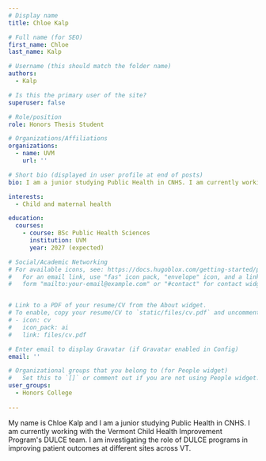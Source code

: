 ```yaml
---
# Display name
title: Chloe Kalp

# Full name (for SEO)
first_name: Chloe
last_name: Kalp

# Username (this should match the folder name)
authors:
  - Kalp

# Is this the primary user of the site?
superuser: false

# Role/position
role: Honors Thesis Student

# Organizations/Affiliations
organizations:
  - name: UVM
    url: ''

# Short bio (displayed in user profile at end of posts)
bio: I am a junior studying Public Health in CNHS. I am currently working with the Vermont Child Health Improvement Program's DULCE team. I am investigating the role of DULCE programs in improving patient outcomes at different sites across VT.

interests:
  - Child and maternal health

education:
  courses:
    - course: BSc Public Health Sciences
      institution: UVM
      year: 2027 (expected)

# Social/Academic Networking
# For available icons, see: https://docs.hugoblox.com/getting-started/page-builder/#icons
#   For an email link, use "fas" icon pack, "envelope" icon, and a link in the
#   form "mailto:your-email@example.com" or "#contact" for contact widget.


# Link to a PDF of your resume/CV from the About widget.
# To enable, copy your resume/CV to `static/files/cv.pdf` and uncomment the lines below.
# - icon: cv
#   icon_pack: ai
#   link: files/cv.pdf

# Enter email to display Gravatar (if Gravatar enabled in Config)
email: ''

# Organizational groups that you belong to (for People widget)
#   Set this to `[]` or comment out if you are not using People widget.
user_groups:
  - Honors College
  
---
```


My name is Chloe Kalp and I am a junior studying Public Health in CNHS. I am currently working with the Vermont Child Health Improvement Program's DULCE team. I am investigating the role of DULCE programs in improving patient outcomes at different sites across VT.
